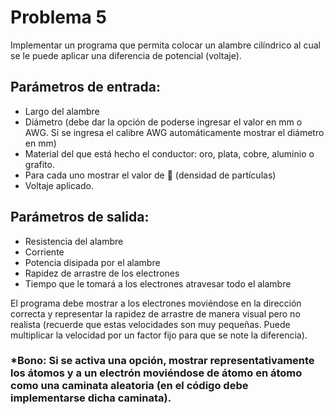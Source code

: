 # Problema 5
 
Implementar un programa que permita colocar un alambre cilíndrico al cual se le puede aplicar una diferencia de potencial (voltaje).

## Parámetros de entrada:
- Largo del alambre
- Diámetro (debe dar la opción de poderse ingresar el valor en mm o AWG. Si se ingresa el calibre AWG automáticamente mostrar el diámetro en mm)
- Material del que está hecho el conductor: oro, plata, cobre, aluminio o grafito.
- Para cada uno mostrar el valor de  (densidad de partículas)
- Voltaje aplicado.

## Parámetros de salida:

- Resistencia del alambre
- Corriente
- Potencia disipada por el alambre
- Rapidez de arrastre de los electrones
- Tiempo que le tomará a los electrones atravesar todo el alambre

El programa debe mostrar a los electrones moviéndose en la dirección correcta y representar la rapidez de arrastre de manera visual pero no realista (recuerde que estas velocidades son muy pequeñas. Puede multiplicar la velocidad por un factor fijo para que se note la diferencia).

### *Bono: Si se activa una opción, mostrar representativamente los átomos y a un electrón moviéndose de átomo en átomo como una caminata aleatoria (en el código debe implementarse dicha caminata).
